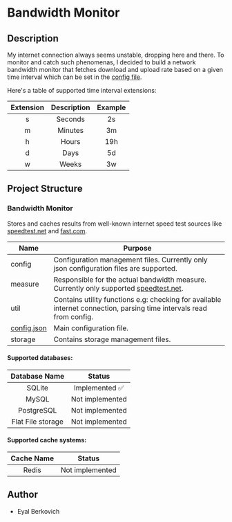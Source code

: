 # Bandwidth Monitor  
  
## Description  
My internet connection always seems unstable, dropping here and there. To monitor and catch such phenomenas, I decided to build a network bandwidth monitor that fetches download and upload rate based on a given time interval which can be set in the [config file](https://github.com/codekrnl/bandwidth-monitor/blob/master/config.json "config file").   
  
Here's a table of supported time interval extensions:  
  
| Extension | Description | Example |  
|:---------:|:-----------:|:-------:|  
|     s     |   Seconds   |    2s   |  
|     m     |   Minutes   |    3m   |  
|     h     |    Hours    |   19h   |  
|     d     |     Days    |    5d   |  
|     w     |    Weeks    |    3w   |  
  
## Project Structure  
### Bandwidth Monitor  
Stores and caches results from well-known internet speed test sources like [speedtest.net](http://speedtest.net/ "speedtest.net") and [fast.com](http://fast.com "fast.com").  

| Name | Purpose |
|--|--|
| config | Configuration management files. Currently only json configuration files are supported. |
| measure | Responsible for the actual bandwidth measure. Currently only supported [speedtest.net](speedtest.net). |
| util | Contains utility functions e.g: checking for available internet connection, parsing time intervals read from config. |
| [config.json](https://github.com/codekrnl/bandwidth-monitor/blob/master/config.json) | Main configuration file. |
| storage | Contains storage management files. |

  
#### Supported databases:  
  
| Database Name |      Status     |  
|:-------------:|:---------------:|  
|     SQLite    | Implemented ✅ |  
|     MySQL     | Not implemented |  
|     PostgreSQL     | Not implemented |  
|     Flat File storage     | Not implemented |  
  
#### Supported cache systems:  
  
| Cache Name |      Status     |  
|:-------------:|:---------------:|  
|     Redis    | Not implemented |  
  
## Author  
- Eyal Berkovich
